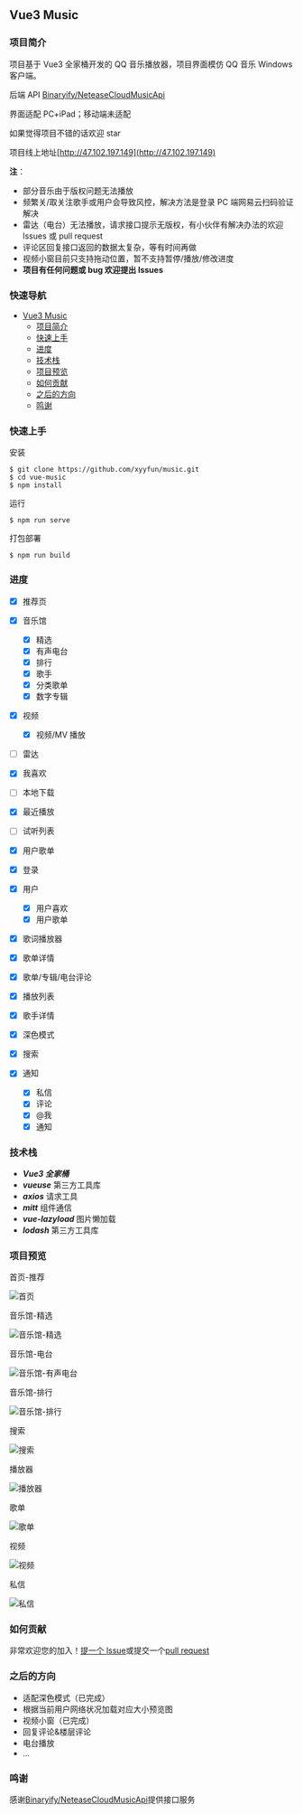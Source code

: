 <p align="center">
	<a href="https://github.com/vuejs/vue"><img src="https://img.shields.io/badge/vue-v3.2.13-blue" alt=""></a>
	<a href="https://github.com/axios/axios"><img src="https://img.shields.io/badge/axios-v1.3.4-blue" alt=""></a>
	<a href="https://github.com/vueuse/vueuse"><img src="https://img.shields.io/badge/vueuse-v9.13.0-green" alt=""></a>
	<a href="https://github.com/developit/mitt"><img src="https://img.shields.io/badge/mitt-v3.0.0-blue" alt=""></a>
	<a href="https://github.com/hilongjw/vue-lazyload"><img src="https://img.shields.io/badge/vue--lazyload-v3.0.0--rc.2-orange" alt=""></a>
</p>

## Vue3 Music

### 项目简介

项目基于 Vue3 全家桶开发的 QQ 音乐播放器，项目界面模仿 QQ 音乐 Windows 客户端。

后端 API [Binaryify/NeteaseCloudMusicApi](https://github.com/Binaryify/NeteaseCloudMusicApi)

界面适配 PC+iPad；移动端未适配

如果觉得项目不错的话欢迎 star

项目线上地址[http://47.102.197.149](http://47.102.197.149)

**注**：

- 部分音乐由于版权问题无法播放
- 频繁关/取关注歌手或用户会导致风控，解决方法是登录 PC 端网易云扫码验证解决
- 雷达（电台）无法播放，请求接口提示无版权，有小伙伴有解决办法的欢迎 lssues 或 pull request
- 评论区回复接口返回的数据太复杂，等有时间再做
- 视频小窗目前只支持拖动位置，暂不支持暂停/播放/修改进度
- **项目有任何问题或 bug 欢迎提出 lssues**

### 快速导航

- [Vue3 Music](#Vue3Music)
  - [项目简介](#项目简介)
  - [快速上手](#快速上手)
  - [进度](#进度)
  - [技术栈](#技术栈)
  - [项目预览](#项目预览)
  - [如何贡献](#如何贡献)
  - [之后的方向](#之后的方向)
  - [鸣谢](#鸣谢)

### 快速上手

安装

```
$ git clone https://github.com/xyyfun/music.git
$ cd vue-music
$ npm install
```

运行

```
$ npm run serve
```

打包部署

```
$ npm run build
```

### 进度

- [x] 推荐页
- [x] 音乐馆

  - [x] 精选
  - [x] 有声电台
  - [x] 排行
  - [x] 歌手
  - [x] 分类歌单
  - [x] 数字专辑

- [x] 视频
  - [x] 视频/MV 播放
- [ ] 雷达
- [x] 我喜欢
- [ ] 本地下载
- [x] 最近播放
- [ ] 试听列表
- [x] 用户歌单
- [x] 登录
- [x] 用户

  - [x] 用户喜欢
  - [x] 用户歌单

- [x] 歌词播放器
- [x] 歌单详情
- [x] 歌单/专辑/电台评论
- [x] 播放列表
- [x] 歌手详情
- [x] 深色模式
- [x] 搜索
- [x] 通知
  - [x] 私信
  - [x] 评论
  - [x] @我
  - [x] 通知

### 技术栈

- **_Vue3 全家桶_**
- **_vueuse_** 第三方工具库
- **_axios_** 请求工具
- **_mitt_** 组件通信
- **_vue-lazyload_** 图片懒加载
- **_lodash_** 第三方工具库

### 项目预览

首页-推荐

![首页](https://s1.ax1x.com/2023/06/10/pCVewLT.png)

音乐馆-精选

![音乐馆-精选](https://s1.ax1x.com/2023/06/10/pCVeaQ0.png)

音乐馆-电台

![音乐馆-有声电台](https://s1.ax1x.com/2023/06/10/pCVedyV.png)

音乐馆-排行

![音乐馆-排行](https://s1.ax1x.com/2023/06/10/pCVetWn.png)

搜索

![搜索](https://s1.ax1x.com/2023/06/10/pCVeQL8.png)

播放器

![播放器](https://s1.ax1x.com/2023/06/10/pCVe8oQ.png)

歌单

![歌单](https://s1.ax1x.com/2023/06/10/pCVe1eS.png)

视频

![视频](https://s1.ax1x.com/2023/06/10/pCVeJij.png)

私信

![私信](https://s1.ax1x.com/2023/06/10/pCVe3dg.png)

### 如何贡献

非常欢迎您的加入！[提一个 lssue](https://github.com/xyyfun/music/issues)或提交一个[pull request](https://github.com/xyyfun/music/pulls)

### 之后的方向

- 适配深色模式（已完成）
- 根据当前用户网络状况加载对应大小预览图
- 视频小窗（已完成）
- 回复评论&楼层评论
- 电台播放
- ...

### 鸣谢

感谢[Binaryify/NeteaseCloudMusicApi](https://github.com/Binaryify/NeteaseCloudMusicApi)提供接口服务
